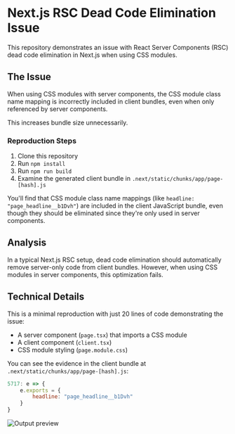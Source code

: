 # Next.js RSC Dead Code Elimination Issue

This repository demonstrates an issue with React Server Components (RSC) dead code elimination in Next.js when using CSS modules.

## The Issue

When using CSS modules with server components, the CSS module class name mapping is incorrectly included in client bundles, even when only referenced by server components.

This increases bundle size unnecessarily.

### Reproduction Steps

1. Clone this repository
2. Run `npm install`
3. Run `npm run build`
4. Examine the generated client bundle in `.next/static/chunks/app/page-[hash].js`

You'll find that CSS module class name mappings (like `headline: "page_headline__b1Dvh"`) are included in the client JavaScript bundle, even though they should be eliminated since they're only used in server components.

## Analysis

In a typical Next.js RSC setup, dead code elimination should automatically remove server-only code from client bundles. However, when using CSS modules in server components, this optimization fails.

## Technical Details

This is a minimal reproduction with just 20 lines of code demonstrating the issue:
- A server component (`page.tsx`) that imports a CSS module
- A client component (`client.tsx`)
- CSS module styling (`page.module.css`)

You can see the evidence in the client bundle at `.next/static/chunks/app/page-[hash].js`:
```js
5717: e => {
    e.exports = {
        headline: "page_headline__b1Dvh"
    }
}
```

![Output preview](https://github.com/user-attachments/assets/4eab9b0a-46ec-4869-a3c5-b76cbad9c204)

